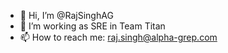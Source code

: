 - 👋 Hi, I’m @RajSinghAG
- 👀 I’m working as SRE in Team Titan
- 📫 How to reach me: raj.singh@alpha-grep.com

<!---
RajSinghAG/RajSinghAG is a ✨ special ✨ repository because its `README.md` (this file) appears on your GitHub profile.
You can click the Preview link to take a look at your changes.
--->
